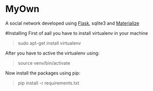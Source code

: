 # MyOwn
A social network developed using [Flask](http://flask.pocoo.org/), sqlite3 and [Materialize](https://materializecss.com/)

#Installing
First of aall you have to install virtualenv in your machine

>sudo apt-get install virtualenv

After you have to active the virtualenv using:

>source venv/bin/activate

Now install the packages using pip:

>pip install -r requirements.txt
